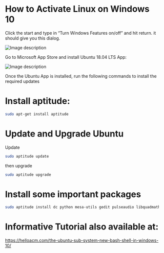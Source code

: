 # How to Activate Linux on Windows 10 

Click the start and type in “Turn Windows Features on/off” and hit return. it should give you this dialog.

![Image description](https://github.com/RHULPsychology/Important_Tutorials/blob/master/cluster_arch.jpg)


Go to Microsoft App Store and install Ubuntu 18.04 LTS App:

![Image description](https://github.com/RHULPsychology/Important_Tutorials/blob/master/cluster_arch.jpg)


Once the Ubuntu App is installed, run the following commands to install the required updates

# Install aptitude:

``` bash
sudo apt-get install aptitude
```

# Update and Upgrade Ubuntu

Update
``` bash
sudo aptitude update
```
then upgrade

``` bash
sudo aptitude upgrade
```

# Install some important packages

``` bash
sudo aptitude install dc python mesa-utils gedit pulseaudio libquadmath0
```

# Informative Tutorial also available at:

https://helloacm.com/the-ubuntu-sub-system-new-bash-shell-in-windows-10/



